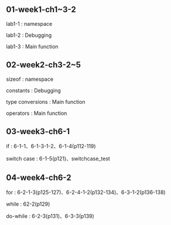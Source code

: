 ## 01-week1-ch1~3-2
lab1-1 : namespace

lab1-2 : Debugging

lab1-3 : Main function

## 02-week2-ch3-2~5
sizeof : namespace

constants : Debugging

type conversions : Main function

operators : Main function

## 03-week3-ch6-1
if : 6-1-1、6-1-3-1-2、6-1-4(p112-119)

switch case : 6-1-5(p121)、switchcase_test

## 04-week4-ch6-2
for : 6-2-1-3(p125-127)、6-2-4-1-2(p132-134)、6-3-1-2(p136-138)

while : 62-2(p129)

do-while : 6-2-3(p131)、6-3-3(p139)
